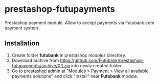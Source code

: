 # prestashop-futupayments
Prestashop payment module. Allow to accept payments via Futubank.com payment system

## Installation ##

1. Create folder __futubank__ in prestashop _modules_ directory.
1. Download archive from https://github.com/Futubank/prestashop-futupayments/archive/0.1.zip into newly created folder.
1. Go to prestashop admin at "Modules > Payment > View all available payments solutions" and click "Install" near __Futubank__ module.
